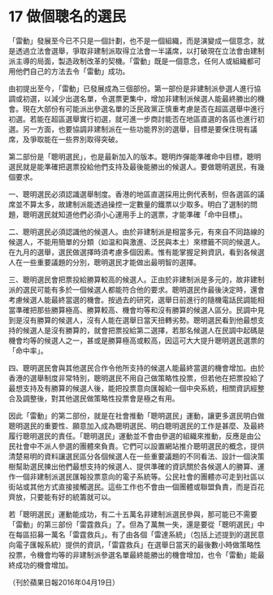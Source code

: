 # 17 做個聰名的選民

「雷動」發展至今已不只是一個計劃，也不是一個組織，而是演變成一個意念，就是透過立法會選舉，爭取非建制派取得立法會一半議席，以打破現在立法會由建制派主導的局面，製造政制改革的契機。「雷動」既是一個意念，任何人或組織都可用他們自己的方法去令「雷動」成功。

由初提出至今，「雷動」已發展成為三個部份。第一部份是非建制派參選人進行協調或初選，以減少出選名單，令選票更集中，增加非建制派候選人能最終勝出的機會。現在大部份有可能派出參選名單的泛民政黨正慎重考慮是否在超區選舉中進行初選。若能在超區選舉實行初選，就可進一步商討能否在地區直選的各區也進行初選。另一方面，也要協調非建制派在一些功能界別的選舉，目標是要保住現有議席，及爭取能在一些界別取得突破。

第二部份是「聰明選民」，也是最新加入的版本。聰明炸彈能準確命中目標，聰明選民就是能準確把選票投給他們支持及最後能勝出的候選人。要做聰明選民，有幾個要求。

一、聰明選民必須認識選舉制度。香港的地區直選採用比例代表制，但各選區的議席並不算太多，故建制派能透過操控一定數量的鐵票以少取多。明白了選制的問題，聰明選民就知道他們必須小心運用手上的選票，才能準確「命中目標」。

二、聰明選民必須認識他的候選人。由於非建制派是相當多元，有來自不同路線的候選人，不能用簡單的分類（如温和與激進、泛民與本土）來標籤不同的候選人。在九月的選舉，選民做選擇時須考慮多個因素。惟有能掌握足夠資訊，看到各候選人在一些重要議題的分別，聰明選民才能做出最明智的選擇。

三、聰明選民會把票投給勝算較高的候選人。正由於非建制派是多元的，故非建制派的選民可能有多於一個候選人都能符合他的要求。聰明選民作最後決定時，還會考慮候選人能最終當選的機會。按過去的研究，選舉日前進行的隨機電話民調能相當準確把那些勝算極高、勝算較高、機會均等和沒有勝算的候選人區分。民調中見到是沒有勝算的候選人，沒有人能在選舉日當天扭轉劣勢。聰明選民看到他最想支持的候選人是沒有勝算的，就會把票投給第二選擇，若那名候選人在民調中起碼是機會均等的候選人之一，甚或是勝算極高或較高，因這可大大提升聰明選民選票的「命中率」。

四、聰明選民會與其他選民合作令他所支持的候選人能最終當選的機會增加。由於香港的選舉制度非常特別，聰明選民不用自己做策略性投票，但若他在把票投給了最想支持及有勝算的候選人後，能把投票意向匯報給一個中央系統，相關資訊經整合及調整後，對其他選民做策略性投票會是極之有用。

因此「雷動」的第二部份，就是在社會推動「聰明選民」運動，讓更多選民明白做聰明選民的重要性、願意加入成為聰明選民、明白聰明選民的工作是甚麼、及最終履行聰明選民的責任。「聰明選民」運動並不會由參選的組織來推動，反應是由公民社會中不派人參選的團體來負責。它們可以設置網站推介聰明選民的概念，提供清楚易明的資料讓選民區分各個候選人在一些重要議題的不同看法、設計一個決策樹幫助選民揀出他們最想支持的候選人、提供準確的資訊關於各候選人的勝算、運作一個非建制派選民匯報投票意向的電子系統等。公民社會的團體亦可走到社區以街站或其他方式直接接觸選民。這些工作也不會由一個團體或聯盟負責，而是百花齊放，只要能有好的統籌就可以。

若「聰明選民」運動能成功，有二十五萬名非建制派選民參與，那可能已不需要「雷動」的第三部份「雷霆救兵」了。但為了萬無一失，還是要從「聰明選民」中在每區招募一萬名「雷霆救兵」。有了由各個「雷達系統」（包括上述提到的選民意向電子匯報系統）提供的資訊，「雷霆救兵」在選舉日當天的最後數小時做策略性投票，令機會均等的非建制派參選名單最終能勝出的機會增加，也令「雷動」能最終成功的機會增加。

（刊於蘋果日報2016年04月19日）

